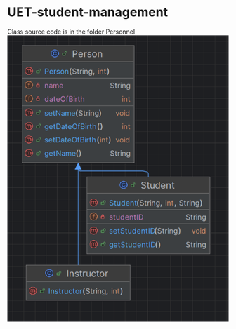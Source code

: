 # UET-student-management
Class source code is in the folder Personnel
![UML UET student management](UML.png)